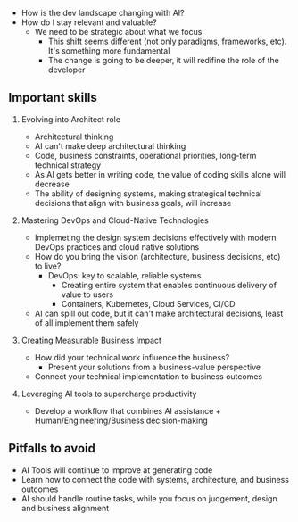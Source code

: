 - How is the dev landscape changing with AI?
- How do I stay relevant and valuable?
  - We need to be strategic about what we focus
    - This shift seems different (not only paradigms, frameworks, etc). It's something more fundamental
    - The change is going to be deeper, it will redifine the role of the developer

## Important skills

1. Evolving into Architect role

   - Architectural thinking
   - AI can't make deep architectural thinking
   - Code, business constraints, operational priorities, long-term technical strategy
   - As AI gets better in writing code, the value of coding skills alone will decrease
   - The ability of designing systems, making strategical technical decisions that align with business goals, will increase

2. Mastering DevOps and Cloud-Native Technologies

   - Implemeting the design system decisions effectively with modern DevOps practices and cloud native solutions
   - How do you bring the vision (architecture, business decisions, etc) to live?
     - DevOps: key to scalable, reliable systems
       - Creating entire system that enables continuous delivery of value to users
       - Containers, Kubernetes, Cloud Services, CI/CD
   - AI can spill out code, but it can't make architectural decisions, least of all implement them safely

3. Creating Measurable Business Impact

   - How did your technical work influence the business?
     - Present your solutions from a business-value perspective
   - Connect your technical implementation to business outcomes

4. Leveraging AI tools to supercharge productivity

   - Develop a workflow that combines AI assistance + Human/Engineering/Business decision-making

## Pitfalls to avoid

- AI Tools will continue to improve at generating code
- Learn how to connect the code with systems, architecture, and business outcomes
- AI should handle routine tasks, while you focus on judgement, design and business alignment
